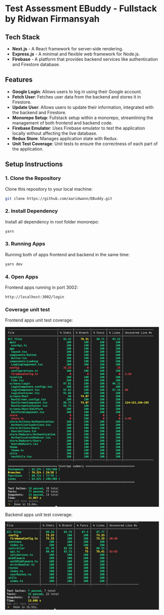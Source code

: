 # Test Assessment EBuddy - Fullstack by Ridwan Firmansyah

## Tech Stack
- **Next.js** - A React framework for server-side rendering.
- **Express.js** - A minimal and flexible web framework for Node.js.
- **Firebase** - A platform that provides backend services like authentication and Firestore database.

## Features
- **Google Login**: Allows users to log in using their Google account.
- **Fetch User**: Fetches user data from the backend and stores it in Firestore.
- **Update User**: Allows users to update their information, integrated with the backend and Firestore.
- **Monorepo Setup**: Fullstack setup within a monorepo, streamlining the management of both frontend and backend code.
- **Firebase Emulator**: Uses Firebase emulator to test the application locally without affecting the live database.
- **Redux Store**: Manages application state with Redux.
- **Unit Test Coverage**: Unit tests to ensure the correctness of each part of the application.

## Setup Instructions

### 1. Clone the Repository
Clone this repository to your local machine:
```bash
git clone https://github.com/aaridwann/EBuddy.git
```
### 2. Install Dependency
Install all dependency in root folder monorepo:
```bash
yarn
```

### 3. Running Apps
Running both of apps frontend and backend in the same time:
```bash
yarn dev
```

### 4. Open Apps
Frontend apps running in port 3002:
```bash
http://localhost:3002/login
```

### Coverage unit test
Frontend apps unit test coverage:

![Frontend unit test coveragw](fe.png)


Backend apps unit test coverage:

![Backend unit test coveragw](be.png)


